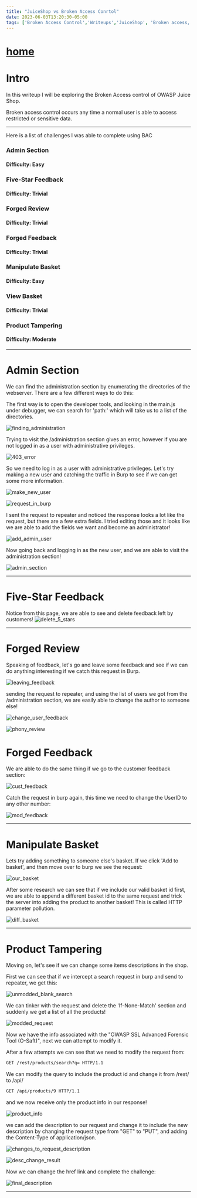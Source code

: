 ```yaml
---
title: "JuiceShop vs Broken Access Conrtol"
date: 2023-06-03T13:20:30-05:00
tags: ['Broken Access Control','Writeups','JuiceShop', 'Broken access, Defense and Remediation ']
---
```

 
# [home](https://jjolley91.github.io/blog)

 # Intro

 In this writeup I will be exploring the Broken Access control of OWASP Juice Shop. 

 Broken access control occurs any time a normal user is able to access restricted or sensitive data.

 ***************************************************************************

Here is a list of challenges I was able to complete using BAC
### Admin Section
#### Difficulty: Easy

### Five-Star Feedback
#### Difficulty: Trivial

### Forged Review
#### Difficulty: Trivial

### Forged Feedback
#### Difficulty: Trivial

### Manipulate Basket
#### Difficulty: Easy

### View Basket
#### Difficulty: Trivial

### Product Tampering
#### Difficulty: Moderate

****************************************************************************
# Admin Section
 We can find the administration section by enumerating the directories of the webserver. There are a few different ways to do this:

 The first way is to open the developer tools, and looking in the main.js under debugger, we can search for 'path:' which will take us to a list of the directories.

 ![finding_administration](https://github.com/jjolley91/blog/blob/main/static/broken_Auth/finding_administration.png?raw=true)

 Trying to visit the /administration section gives an error, however if you are not logged in as a user with administrative privileges. 

 ![403_error](https://github.com/jjolley91/blog/blob/main/static/broken_Auth/403_error.png?raw=true)

 So we need to log in as a user with administrative privileges. Let's try making a new user and catching the traffic in Burp to see if we can get some more information.

 ![make_new_user](https://github.com/jjolley91/blog/blob/main/static/broken_Auth/make_new_user.png?raw=true)

 ![request_in_burp](https://github.com/jjolley91/blog/blob/main/static/broken_Auth/request_in_burp.png?raw=true)

 I sent the request to repeater and noticed the response looks a lot like the request, but there are a few extra fields. I tried editing those and it looks like we are able to add the fields we want and become an administrator! 


![add_admin_user](https://github.com/jjolley91/blog/blob/main/static/broken_Auth/add_admin_user.png?raw=true)

Now going back and logging in as the new user, and we are able to visit the administration section!

![admin_section](https://github.com/jjolley91/blog/blob/main/static/broken_Auth/admin_section.png?raw=true)

****************************************************************************
# Five-Star Feedback
Notice from this page, we are able to see and delete feedback left by customers! 
![delete_5_stars](https://github.com/jjolley91/blog/blob/main/static/broken_Auth/delete_5_stars.png?raw=true)

****************************************************************************
# Forged Review
Speaking of feedback, let's go and leave some feedback and see if we can do anything interesting if we catch this request in Burp.

![leaving_feedback](https://github.com/jjolley91/blog/blob/main/static/broken_Auth/leaving_feedback.png?raw=true)

sending the request to repeater, and using the list of users we got from the /administration section, we are easily able to change the author to someone else!

![change_user_feedback](https://github.com/jjolley91/blog/blob/main/static/broken_Auth/change_user_feedback.png?raw=true)

![phony_review](https://github.com/jjolley91/blog/blob/main/static/broken_Auth/phony_review.png?raw=true)

# Forged Feedback
We are able to do the same thing if we go to the customer feedback section:

![cust_feedback](https://github.com/jjolley91/blog/blob/main/static/broken_Auth/cust_feedback.png?raw=true)

Catch the request in burp again, this time we need to change the UserID to any other number:

![mod_feedback](https://github.com/jjolley91/blog/blob/main/static/broken_Auth/mod_feedback.png?raw=true)

****************************************************************************
# Manipulate Basket
Lets try adding something to someone else's basket. If we click 'Add to basket', and then move over to burp we see the request:

![our_basket](https://github.com/jjolley91/blog/blob/main/static/broken_Auth/our_basket.png?raw=true)


After some research we can see that if we include our valid basket id first, we are able to append a different basket id to the same request and trick the server into adding the product to another basket! This is called HTTP parameter pollution.

![diff_basket](https://github.com/jjolley91/blog/blob/main/static/broken_Auth/diff_basket.png?raw=true)


****************************************************************************
# Product Tampering
Moving on, let's see if we can change some items descriptions in the shop. 

First we can see that if we intercept a search request in burp and send to repeater, we get this:

![unmodded_blank_search](https://github.com/jjolley91/blog/blob/main/static/broken_Auth/unmodded_blank_search.png?raw=true)

We can tinker with the request and delete the 'If-None-Match' section and suddenly we get  a list of all the products! 

![modded_request](https://github.com/jjolley91/blog/blob/main/static/broken_Auth/modded_request.png?raw=true)

Now we have the info associated with the "OWASP SSL Advanced Forensic Tool (O-Saft)", next we can attempt to modify it.

After a few attempts we can see that we need to modify the request from:

```HTML
GET /rest/products/search?q= HTTP/1.1
```
We can modify the query to include the product id and change it from /rest/ to /api/

```HTML
GET /api/products/9 HTTP/1.1
```
and we now receive only the product info in our response!

![product_info](https://github.com/jjolley91/blog/blob/main/static/broken_Auth/product_info.png?raw=true)

we can add the description to our request and change it to include the new description by changing the request type from "GET" to "PUT", and adding the Content-Type of application/json.

![changes_to_request_description](https://github.com/jjolley91/blog/blob/main/static/broken_Auth/changes_to_request_description.png?raw=true)


![desc_change_result](https://github.com/jjolley91/blog/blob/main/static/broken_Auth/desc_change_result.png?raw=true)

Now we can change the href link and complete the challenge: 

![final_description](https://github.com/jjolley91/blog/blob/main/static/broken_Auth/final_description.png?raw=true)

****************************************************************************

